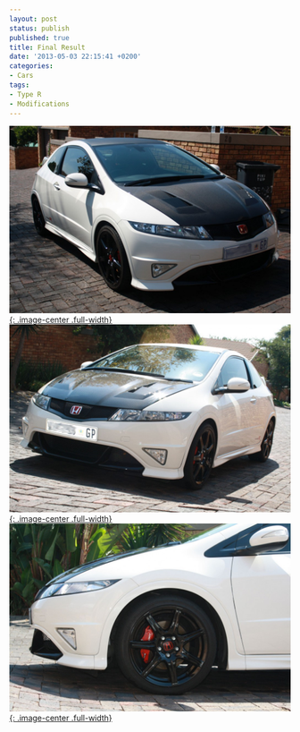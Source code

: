 ```yaml
---
layout: post
status: publish
published: true
title: Final Result
date: '2013-05-03 22:15:41 +0200'
categories:
- Cars
tags:
- Type R
- Modifications
---
```


[![](/assets/posts/2013-05-03-01_t.jpg){: .image-center .full-width}](/assets/posts/2013-05-03-01.jpg)
[![](/assets/posts/2013-05-03-02_t.jpg){: .image-center .full-width}](/assets/posts/2013-05-03-02.jpg)
[![](/assets/posts/2013-05-03-03_t.jpg){: .image-center .full-width}](/assets/posts/2013-05-03-03.jpg)
